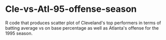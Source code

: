# Cle-vs-Atl-95-offense-season
R code that produces scatter plot of Cleveland's top performers in terms of batting average vs on base percentage as well as Atlanta's offense for the 1995 season.
